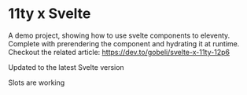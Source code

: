 # 11ty x Svelte
A demo project, showing how to use svelte components to eleventy.
Complete with prerendering the component and hydrating it at runtime.
Checkout the related article: https://dev.to/gobeli/svelte-x-11ty-12p6

Updated to the latest Svelte version

Slots are working